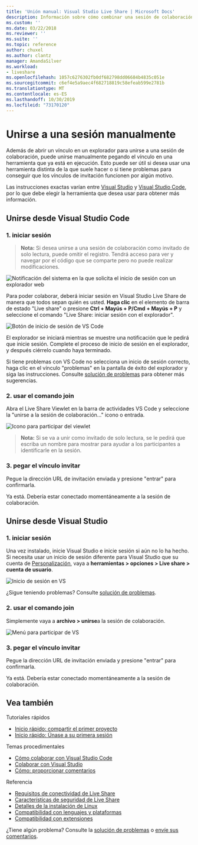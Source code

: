 ```yaml
---
title: 'Unión manual: Visual Studio Live Share | Microsoft Docs'
description: Información sobre cómo combinar una sesión de colaboración manualmente en el recurso compartido de Visual Studio Live.
ms.custom: ''
ms.date: 03/22/2018
ms.reviewer: ''
ms.suite: ''
ms.topic: reference
author: chuxel
ms.author: clantz
manager: AmandaSilver
ms.workload:
- liveshare
ms.openlocfilehash: 1057c6276302fb0df682798dd06684b4835c051e
ms.sourcegitcommit: c6ef4e5a9aec4f682718819c58efeab599e2781b
ms.translationtype: MT
ms.contentlocale: es-ES
ms.lasthandoff: 10/30/2019
ms.locfileid: "73170120"
---
```

# <a name="join-a-session-manually"></a>Unirse a una sesión manualmente

Además de abrir un vínculo en un explorador para unirse a una sesión de colaboración, puede unirse manualmente pegando el vínculo en una herramienta que ya está en ejecución. Esto puede ser útil si desea usar una herramienta distinta de la que suele hacer o si tiene problemas para conseguir que los vínculos de invitación funcionen por algún motivo.

Las instrucciones exactas varían entre [Visual Studio](#join-from-visual-studio) y [Visual Studio Code](#join-from-visual-studio-code), por lo que debe elegir la herramienta que desea usar para obtener más información.

## <a name="join-from-visual-studio-code"></a>Unirse desde Visual Studio Code

### <a name="1-sign-in"></a>1. iniciar sesión

>**Nota:** Si desea unirse a una sesión de colaboración como invitado de solo lectura, puede omitir el registro. Tendrá acceso para ver y navegar por el código que se comparte pero no puede realizar modificaciones.

![Notificación del sistema en la que solicita el inicio de sesión con un explorador web](../media/vscode-sign-in-toast.png)

Para poder colaborar, deberá iniciar sesión en Visual Studio Live Share de manera que todos sepan quién es usted. **Haga clic** en el elemento de barra de estado "Live share" o presione **Ctrl + Mayús + P/Cmd + Mayús + P** y seleccione el comando "Live Share: iniciar sesión con el explorador".

![Botón de inicio de sesión de VS Code](../media/vscode-sign-in-button.png)

El explorador se iniciará mientras se muestre una notificación que le pedirá que inicie sesión. Complete el proceso de inicio de sesión en el explorador, y después ciérrelo cuando haya terminado.

Si tiene problemas con VS Code no selecciona un inicio de sesión correcto, haga clic en el vínculo "problemas" en la pantalla de éxito del explorador y siga las instrucciones. Consulte [solución de problemas](../troubleshooting.md#sign-in) para obtener más sugerencias.

### <a name="2-use-the-join-command"></a>2. usar el comando join

Abra el Live Share Viewlet en la barra de actividades VS Code y seleccione la "unirse a la sesión de colaboración..." icono o entrada.

![Icono para participar del viewlet](../media/vscode-join-viewlet.png)

>**Nota:** Si se va a unir como invitado de solo lectura, se le pedirá que escriba un nombre para mostrar para ayudar a los participantes a identificarle en la sesión.

### <a name="3-paste-the-invite-link"></a>3. pegar el vínculo invitar

Pegue la dirección URL de invitación enviada y presione "entrar" para confirmarla.

Ya está. Debería estar conectado momentáneamente a la sesión de colaboración.

## <a name="join-from-visual-studio"></a>Unirse desde Visual Studio

### <a name="1-sign-in"></a>1. iniciar sesión

Una vez instalado, inicie Visual Studio e inicie sesión si aún no lo ha hecho. Si necesita usar un inicio de sesión diferente para Visual Studio que su cuenta de [Personalización](https://docs.microsoft.com/en-us/visualstudio/ide/signing-in-to-visual-studio), vaya a **herramientas &gt; opciones &gt; Live share &gt; cuenta de usuario**.

![Inicio de sesión en VS](../media/vs-sign-in-button.png)

¿Sigue teniendo problemas? Consulte [solución de problemas](../troubleshooting.md#sign-in).

### <a name="2-use-the-join-command"></a>2. usar el comando join

Simplemente vaya a **archivo > unirse**a la sesión de colaboración.

![Menú para participar de VS](../media/vs-join.png)

### <a name="3-paste-the-invite-link"></a>3. pegar el vínculo invitar

Pegue la dirección URL de invitación enviada y presione "entrar" para confirmarla.

Ya está. Debería estar conectado momentáneamente a la sesión de colaboración.

## <a name="see-also"></a>Vea también

Tutoriales rápidos

- [Inicio rápido: compartir el primer proyecto](../quickstart/share.md)
- [Inicio rápido: Únase a su primera sesión](../quickstart/join.md)

Temas procedimentales

- [Cómo colaborar con Visual Studio Code](../how-to-guides/vscode.md)
- [Colaborar con Visual Studio](../how-to-guides/vs.md)
- [Cómo: proporcionar comentarios](../support.md)

Referencia

- [Requisitos de conectividad de Live Share](connectivity.md)
- [Características de seguridad de Live Share](security.md)
- [Detalles de la instalación de Linux](linux.md)
- [Compatibilidad con lenguajes y plataformas](platform-support.md)
- [Compatibilidad con extensiones](extensions.md)

¿Tiene algún problema? Consulte la [solución de problemas](../troubleshooting.md) o [envíe sus comentarios](../support.md).
